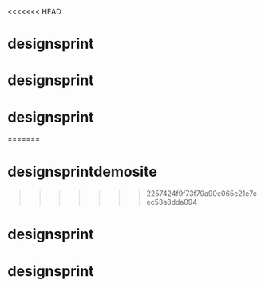 <<<<<<< HEAD
# designsprint
# designsprint
# designsprint
=======
# designsprintdemosite
>>>>>>> 2257424f9f73f79a90e065e21e7cec53a8dda094
# designsprint
# designsprint
